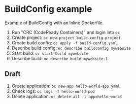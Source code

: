 # BuildConfig example
Example of BuildConfig with an Inline Dockerfile.

1. Run "CRC (CodeReady Containers)" and login into `oc`
1. Create project: `oc new-project build-config-project`
1. Create build config: `oc apply -f build-config.yaml`
1. Describe build config: `oc describe buildconfig mywebsite`
1. Start build: `oc start-build mywebsite`
1. Describe build: `oc describe build mywebsite-1`

## Draft   
1. Create application: `oc new-app hello-world-app.yaml`
1. Check logs: `oc logs -f hello-world-pod`
1. Delete application: `oc delete all -l app=hello-world`

